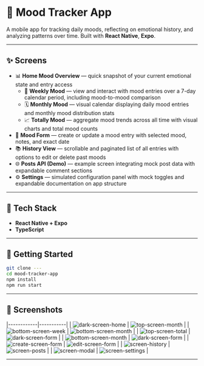 # 🧠 Mood Tracker App

A mobile app for tracking daily moods, reflecting on emotional history, and analyzing patterns over time. 
Built with **React Native**, **Expo**.

---

## ✨ Screens

- 📊 **Home Mood Overview** — quick snapshot of your current emotional state and entry access
  - 📆 **Weekly Mood** — view and interact with mood entries over a 7-day calendar period, including mood-to-mood comparison
  - 🗓️ **Monthly Mood** — visual calendar displaying daily mood entries and monthly mood distribution stats
  - 📈 **Totally Mood** — aggregate mood trends across all time with visual charts and total mood counts
- 📝 **Mood Form** — create or update a mood entry with selected mood, notes, and exact date
- 📚 **History View** — scrollable and paginated list of all entries with options to edit or delete past moods
- 🌐 **Posts API (Demo)** — example screen integrating mock post data with expandable comment sections
- ⚙️ **Settings** — simulated configuration panel with mock toggles and expandable documentation on app structure

---

## 🧩 Tech Stack

- **React Native + Expo**
- **TypeScript**

---

## 🔧 Getting Started

```bash
git clone ---
cd mood-tracker-app
npm install
npm run start
```

---

## 📸 Screenshots

|------------|-----------|
| ![dark-screen-home](./docs/dark-screen-home.PNG) | ![top-screen-month](./docs/top-screen-month.PNG) |
| ![bottom-screen-week](./docs/bottom-screen-week.PNG) | ![bottom-screen-month](./docs/bottom-screen-month.PNG) |
| ![top-screen-total](./docs/top-screen-total.PNG) | ![dark-screen-form](./docs/dark-screen-posts.PNG) |
| ![bottom-screen-month](./docs/bottom-screen-month.PNG) | ![dark-screen-form](./docs/dark-screen-form.PNG) |
| ![create-screen-form](./docs/create-screen-form.PNG) | ![edit-screen-form](./docs/edit-screen-form.PNG) |
| ![screen-history](./docs/screen-history.PNG) | ![screen-posts](./docs/screen-posts.PNG) |
| ![screen-modal](./docs/screen-modal.PNG) | ![screen-settings](./docs/screen-settings.PNG) |

---

